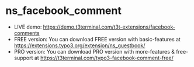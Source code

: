 # ns_facebook_comment

- LIVE demo: https://demo.t3terminal.com/t3t-extensions/facebook-comments
- FREE version: You can download FREE version with basic-features at https://extensions.typo3.org/extension/ns_guestbook/
- PRO version: You can download PRO version with more-features & free-support at https://t3terminal.com/typo3-facebook-comment-free/
